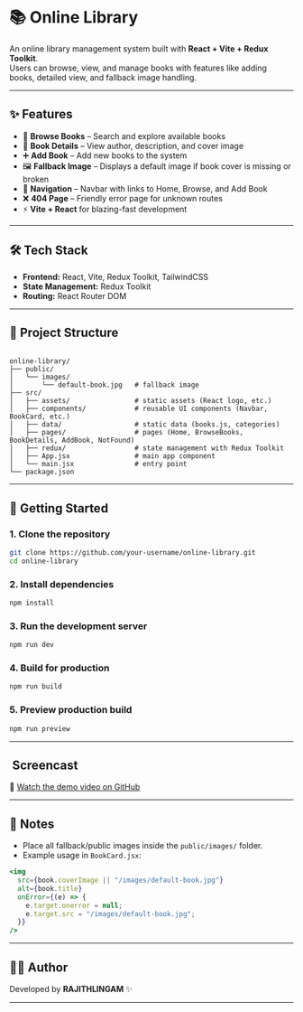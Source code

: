 
# 📚 Online Library

An online library management system built with **React + Vite + Redux Toolkit**.  
Users can browse, view, and manage books with features like adding books, detailed view, and fallback image handling.

---

## ✨ Features
- 🔎 **Browse Books** – Search and explore available books  
- 📖 **Book Details** – View author, description, and cover image  
- ➕ **Add Book** – Add new books to the system  
- 🖼 **Fallback Image** – Displays a default image if book cover is missing or broken  
- 🧭 **Navigation** – Navbar with links to Home, Browse, and Add Book  
- ❌ **404 Page** – Friendly error page for unknown routes  
- ⚡ **Vite + React** for blazing-fast development  

---

## 🛠 Tech Stack
- **Frontend:** React, Vite, Redux Toolkit, TailwindCSS  
- **State Management:** Redux Toolkit  
- **Routing:** React Router DOM  

---

## 📂 Project Structure
```

online-library/
├── public/
│   └── images/
│       └── default-book.jpg   # fallback image
├── src/
│   ├── assets/                # static assets (React logo, etc.)
│   ├── components/            # reusable UI components (Navbar, BookCard, etc.)
│   ├── data/                  # static data (books.js, categories)
│   ├── pages/                 # pages (Home, BrowseBooks, BookDetails, AddBook, NotFound)
│   ├── redux/                 # state management with Redux Toolkit
│   ├── App.jsx                # main app component
│   └── main.jsx               # entry point
└── package.json

````

---

## 🚀 Getting Started

### 1. Clone the repository
```bash
git clone https://github.com/your-username/online-library.git
cd online-library
````

### 2. Install dependencies

```bash
npm install
```

### 3. Run the development server

```bash
npm run dev
```

### 4. Build for production

```bash
npm run build
```

### 5. Preview production build

```bash
npm run preview
```

---

## ​ Screencast

🎥 [Watch the demo video on GitHub](https://github.com/rajithlingam/InternShala/blob/main/projectS/REACT.JS/online-library/Online-library.mp4)

---

## 📌 Notes

* Place all fallback/public images inside the `public/images/` folder.
* Example usage in `BookCard.jsx`:

```jsx
<img
  src={book.coverImage || "/images/default-book.jpg"}
  alt={book.title}
  onError={(e) => { 
    e.target.onerror = null; 
    e.target.src = "/images/default-book.jpg"; 
  }}
/>
```

---

## 🧑‍💻 Author

Developed by **RAJITHLINGAM** ✨


---